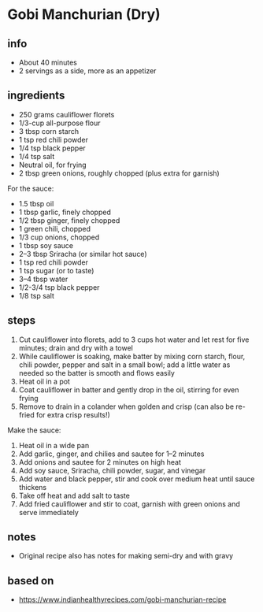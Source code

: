 # Gobi Manchurian (Dry)  

## info  
* About 40 minutes  
* 2 servings as a side, more as an appetizer  

## ingredients
* 250 grams cauliflower florets  
* 1/3-cup all-purpose flour  
* 3 tbsp corn starch  
* 1 tsp red chili powder  
* 1/4 tsp black pepper  
* 1/4 tsp salt  
* Neutral oil, for frying  
* 2 tbsp green onions, roughly chopped (plus extra for garnish)  

For the sauce:  
* 1.5 tbsp oil  
* 1 tbsp garlic, finely chopped  
* 1/2 tbsp ginger, finely chopped  
* 1 green chili, chopped  
* 1/3 cup onions, chopped  
* 1 tbsp soy sauce  
* 2–3 tbsp Sriracha (or similar hot sauce)  
* 1 tsp red chili powder  
* 1 tsp sugar (or to taste)  
* 3–4 tbsp water  
* 1/2-3/4 tsp black pepper  
* 1/8 tsp salt  

## steps  
1. Cut cauliflower into florets, add to 3 cups hot water and let rest for five minutes; drain and dry with a towel  
2. While cauliflower is soaking, make batter by mixing corn starch, flour, chili powder, pepper and salt in a small bowl; add a little water as needed so the batter is smooth and flows easily  
3. Heat oil in a pot  
4. Coat cauliflower in batter and gently drop in the oil, stirring for even frying  
5. Remove to drain in a colander when golden and crisp (can also be re-fried for extra crisp results!)  

Make the sauce:  
1. Heat oil in a wide pan  
3. Add garlic, ginger, and chilies and sautee for 1–2 minutes  
4. Add onions and sautee for 2 minutes on high heat  
5. Add soy sauce, Sriracha, chili powder, sugar, and vinegar  
6. Add water and black pepper, stir and cook over medium heat until sauce thickens  
7. Take off heat and add salt to taste  
8. Add fried cauliflower and stir to coat, garnish with green onions and serve immediately  

## notes  
* Original recipe also has notes for making semi-dry and with gravy  

## based on  
* https://www.indianhealthyrecipes.com/gobi-manchurian-recipe  

